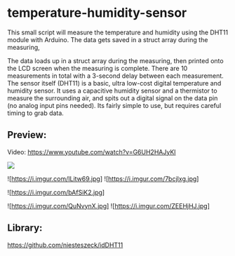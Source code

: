 # temperature-humidity-sensor
This small script will measure the temperature and humidity using the DHT11 module with Arduino. The data gets saved in a struct array during the measuring,

The data loads up in a struct array during the measuring, then printed onto the LCD screen when the measuring is complete. There are 10 measurements in total with a 3-second delay between each measurement. The sensor itself (DHT11) is a basic, ultra low-cost digital temperature and humidity sensor. It uses a capacitive humidity sensor and a thermistor to measure the surrounding air, and spits out a digital signal on the data pin (no analog input pins needed). Its fairly simple to use, but requires careful timing to grab data.

## Preview:
Video: https://www.youtube.com/watch?v=G6UH2HAJyKI

![](https://i.imgur.com/d9zMDdJ.png)

![https://i.imgur.com/ILitw69.jpg]
![https://i.imgur.com/7bcjIxg.jpg]

![https://i.imgur.com/bAfSiK2.jpg]

![https://i.imgur.com/QuNvynX.jpg]
![https://i.imgur.com/ZEEHjHJ.jpg]

## Library:
https://github.com/niesteszeck/idDHT11

